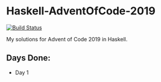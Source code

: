 # Haskell-AdventOfCode-2019
[![Build Status](https://travis-ci.org/ammaraskar/Haskell-AdventOfCode-2019.svg?branch=master)](https://travis-ci.org/ammaraskar/Haskell-AdventOfCode-2019)

My solutions for Advent of Code 2019 in Haskell.

## Days Done:

* Day 1

